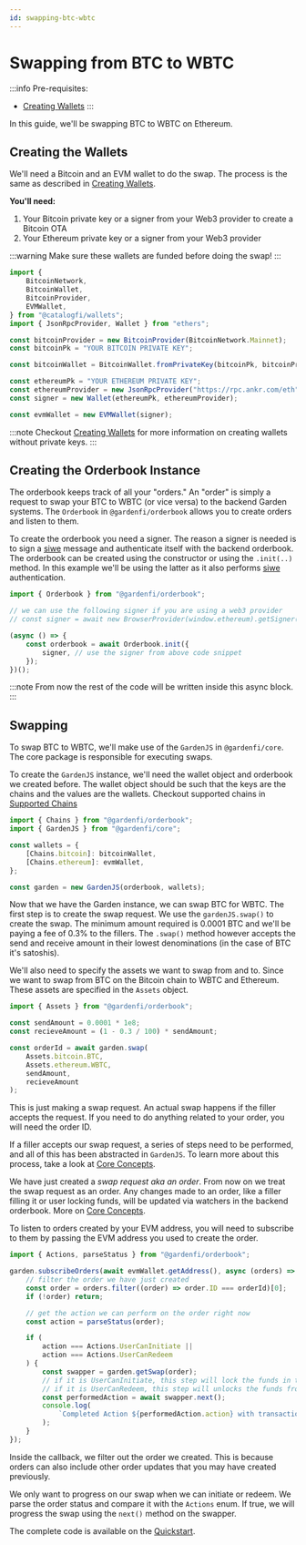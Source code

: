 ```yaml
---
id: swapping-btc-wbtc
---
```


# Swapping from BTC to WBTC
:::info
Pre-requisites: 
- [Creating Wallets](./CreatingWallets.md)
:::

In this guide, we'll be swapping BTC to WBTC on Ethereum.

## Creating the Wallets
We'll need a Bitcoin and an EVM wallet to do the swap. The process is the same as described in [Creating Wallets](./CreatingWallets.md).

**You'll need:**
1. Your Bitcoin private key or a signer from your Web3 provider to create a Bitcoin OTA
2. Your Ethereum private key or a signer from your Web3 provider

:::warning
Make sure these wallets are funded before doing the swap!
:::

```ts
import {
    BitcoinNetwork,
    BitcoinWallet,
    BitcoinProvider,
    EVMWallet,
} from "@catalogfi/wallets";
import { JsonRpcProvider, Wallet } from "ethers";

const bitcoinProvider = new BitcoinProvider(BitcoinNetwork.Mainnet);
const bitcoinPk = "YOUR BITCOIN PRIVATE KEY";

const bitcoinWallet = BitcoinWallet.fromPrivateKey(bitcoinPk, bitcoinProvider);

const ethereumPk = "YOUR ETHEREUM PRIVATE KEY";
const ethereumProvider = new JsonRpcProvider("https://rpc.ankr.com/eth");
const signer = new Wallet(ethereumPk, ethereumProvider);

const evmWallet = new EVMWallet(signer);
```

:::note
Checkout [Creating Wallets](./CreatingWallets.md) for more information on creating wallets without private keys.
:::

## Creating the Orderbook Instance
The orderbook keeps track of all your "orders." An "order" is simply a request to swap your BTC to WBTC (or vice versa) to the backend Garden systems. The `Orderbook` in `@gardenfi/orderbook` allows you to create orders and listen to them.

To create the orderbook you need a signer. The reason a signer is needed is to sign a [siwe](https://eips.ethereum.org/EIPS/eip-4361) message and authenticate itself with the backend orderbook. The orderbook can be created using the constructor or using the `.init(..)` method. In this example we'll be using the latter as it also performs [siwe](https://eips.ethereum.org/EIPS/eip-4361) authentication.

```ts
import { Orderbook } from "@gardenfi/orderbook";

// we can use the following signer if you are using a web3 provider
// const signer = await new BrowserProvider(window.ethereum).getSigner();

(async () => {
    const orderbook = await Orderbook.init({
        signer, // use the signer from above code snippet
    });
})();
```

:::note
From now the rest of the code will be written inside this async block.
:::

## Swapping
To swap BTC to WBTC, we'll make use of the `GardenJS` in `@gardenfi/core`. The core package is responsible for executing swaps.

To create the `GardenJS` instance, we'll need the wallet object and orderbook we created before. The wallet object should be such that the keys are the chains and the values are the wallets. Checkout supported chains in [Supported Chains](../SupportedChains.md)

```ts
import { Chains } from "@gardenfi/orderbook";
import { GardenJS } from "@gardenfi/core";

const wallets = {
    [Chains.bitcoin]: bitcoinWallet,
    [Chains.ethereum]: evmWallet,
};

const garden = new GardenJS(orderbook, wallets);
```

Now that we have the Garden instance, we can swap BTC for WBTC. The first step is to create the swap request. We use the `gardenJS.swap()` to create the swap. The minimum amount required is 0.0001 BTC and we'll be paying a fee of 0.3% to the fillers. The `.swap()` method however accepts the send and receive amount in their lowest denominations (in the case of BTC it's satoshis).

We'll also need to specify the assets we want to swap from and to. Since we want to swap from BTC on the Bitcoin chain to WBTC and Ethereum. These assets are specified in the `Assets` object.

```ts
import { Assets } from "@gardenfi/orderbook";

const sendAmount = 0.0001 * 1e8;
const recieveAmount = (1 - 0.3 / 100) * sendAmount;

const orderId = await garden.swap(
    Assets.bitcoin.BTC,
    Assets.ethereum.WBTC,
    sendAmount,
    recieveAmount
);
```

This is just making a swap request. An actual swap happens if the filler accepts the request.
If you need to do anything related to your order, you will need the order ID.

If a filler accepts our swap request, a series of steps need to be performed, and all of this has been abstracted in `GardenJS`.  To learn more about this process, take a look at [Core Concepts](../CoreConcepts.md).

We have just created a *swap request aka an order*. From now on we treat the swap request as an order. Any changes made to an order, like a filler filling it or user locking funds, will be updated via watchers in the backend orderbook. More on [Core Concepts](../CoreConcepts.md).

To listen to orders created by your EVM address, you will need to subscribe to them by passing the EVM address you used to create the order.

```ts
import { Actions, parseStatus } from "@gardenfi/orderbook";

garden.subscribeOrders(await evmWallet.getAddress(), async (orders) => {
    // filter the order we have just created
    const order = orders.filter((order) => order.ID === orderId)[0];
    if (!order) return;

    // get the action we can perform on the order right now
    const action = parseStatus(order);

    if (
        action === Actions.UserCanInitiate ||
        action === Actions.UserCanRedeem
    ) {
        const swapper = garden.getSwap(order);
        // if it is UserCanInitiate, this step will lock the funds in the contract.
        // if it is UserCanRedeem, this step will unlocks the funds from the contract.
        const performedAction = await swapper.next();
        console.log(
            `Completed Action ${performedAction.action} with transaction hash: ${performedAction.output}`
        );
    }
});
```

Inside the callback, we filter out the order we created. This is because orders can also include other order updates that you may have created previously.

We only want to progress on our swap when we can initiate or redeem. We parse the order status and compare it with the `Actions` enum. If true, we will progress the swap using the `next()` method on the swapper.

The complete code is available on the [Quickstart](../Quickstart.md).
